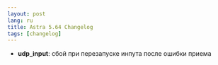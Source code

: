 ```yaml
---
layout: post
lang: ru
title: Astra 5.64 Changelog
tags: [changelog]
---
```


- **udp_input**: сбой при перезапуске инпута после ошибки приема

